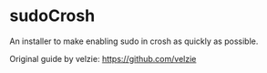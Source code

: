 # sudoCrosh
An installer to make enabling sudo in crosh as quickly as possible. 

Original guide by velzie: https://github.com/velzie
